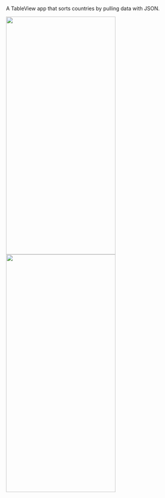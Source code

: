 A TableView app that sorts countries by pulling data with JSON.

<img src="https://user-images.githubusercontent.com/47548012/157552231-1dd2aca9-ded4-40c8-b313-d0eff2200d34.png" width="300" height="650">

<img src="https://user-images.githubusercontent.com/47548012/157552250-746e9d55-28d7-4c0e-ad59-139c4c7aae3e.png" width="300" height="650">

